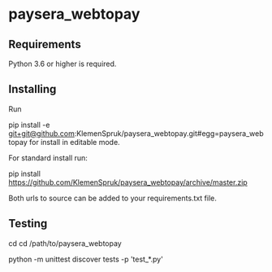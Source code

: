 # paysera_webtopay

## Requirements

Python 3.6 or higher is required.

## Installing

Run

pip install -e git+git@github.com:KlemenSpruk/paysera_webtopay.git#egg=paysera_webtopay for install in editable mode.

For standard install run:

pip install https://github.com/KlemenSpruk/paysera_webtopay/archive/master.zip 

Both urls to source can be added to your requirements.txt file. 

## Testing

cd  cd /path/to/paysera_webtopay

python -m unittest discover tests -p 'test_*.py'

